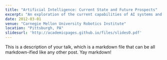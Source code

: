 ```yaml
---
title: "Artificial Intelligence: Current State and Future Prospects"
excerpt: "An exploration of the current capabilities of AI systems and discussion of future research directions in artificial intelligence."
date: 2012-03-01
venue: "Carnegie Mellon University Robotics Institute"
location: "Pittsburgh, PA"
slidesurl: 'http://academicpages.github.io/files/slides0.pdf'
---
```


This is a description of your talk, which is a markdown file that can be all markdown-ified like any other post. Yay markdown!
